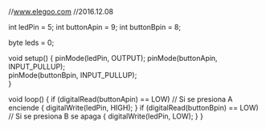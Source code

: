//www.elegoo.com
//2016.12.08

int ledPin = 5;
int buttonApin = 9;
int buttonBpin = 8;

byte leds = 0;

void setup() 
{
  pinMode(ledPin, OUTPUT);
  pinMode(buttonApin, INPUT_PULLUP);  
  pinMode(buttonBpin, INPUT_PULLUP);  
}

void loop() 
{
  if (digitalRead(buttonApin) == LOW) // Si se presiona A enciende
  {
    digitalWrite(ledPin, HIGH);
  }
  if (digitalRead(buttonBpin) == LOW) // Si se presiona B se apaga
  {
    digitalWrite(ledPin, LOW);
  }
}